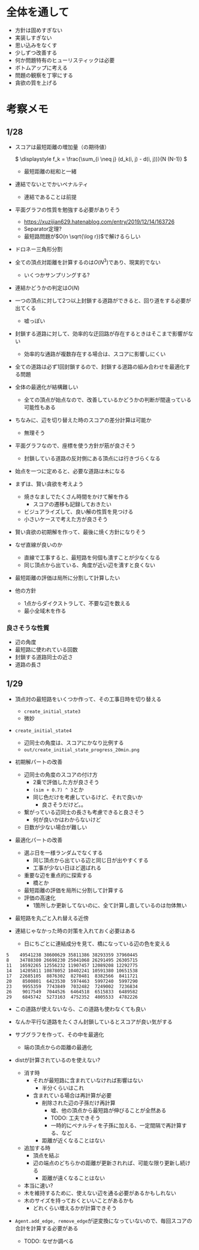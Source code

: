 # 全体を通して

- 方針は固めすぎない
- 実装しすぎない
- 思い込みをなくす
- 少しずつ改善する
- 何か問題特有のヒューリスティックは必要
- ボトムアップに考える
- 問題の観察を丁寧にする
- 貪欲の質を上げる

# 考察メモ

## 1/28

- スコアは最短距離の増加量（の期待値）

    $
    \displaystyle f_k = \frac{\sum_{i \neq j} (d_k(i, j) - d(i, j))}{N (N-1)}
    $

    - 最短距離の総和と一緒

- 連結でないとでかいペナルティ
    - 連結であることは前提
- 平面グラフの性質を勉強する必要がありそう
    - https://xuzijian629.hatenablog.com/entry/2019/12/14/163726
    - Separator定理?
    - 最短路問題が$O(n \sqrt{\log r})$で解けるらしい
- ドロネー三角形分割

- 全ての頂点対距離を計算するのは$O(N ^ 3)$であり、現実的でない
    - いくつかサンプリングする?
- 連結かどうかの判定は$O(N)$

- 一つの頂点に対して2つ以上封鎖する道路ができると、回り道をする必要が出てくる
    - 嘘っぽい
- 封鎖する道路に対して、効率的な迂回路が存在するときはそこまで影響がない
    - 効率的な通路が複数存在する場合は、スコアに影響しにくい

- 全ての道路は必ず1回封鎖するので、封鎖する道路の組み合わせを最適化する問題

- 全体の最適化が結構難しい
    - 全ての頂点が始点なので、改善しているかどうかの判断が間違っている可能性もある
- ちなみに、辺を切り替えた時のスコアの差分計算は可能か
    - 無理そう

- 平面グラフなので、座標を使う方針が筋が良さそう
    - 封鎖している道路の反対側にある頂点には行きづらくなる
- 始点を一つに定めると、必要な道路は木になる

- まずは、賢い貪欲を考えよう
    - 焼きなましでたくさん時間をかけて解を作る
        - スコアの遷移も記録しておきたい
    - ビジュアライズして、良い解の性質を見つける
    - 小さいケースで考えた方が良さそう
- 賢い貪欲の初期解を作って、最後に焼く方針になりそう
- なぜ直線が良いのか
    - 直線で工事すると、最短路を何個も潰すことが少なくなる
    - 同じ頂点から出ている、角度が近い辺を潰すと良くない
- 最短距離の評価は局所に分割して計算したい
- 他の方針
    - 1点からダイクストラして、不要な辺を数える
    - 最小全域木を作る

### 良さそうな性質

- 辺の角度
- 最短路に使われている回数
- 封鎖する道路同士の近さ
- 道路の長さ

## 1/29

- 頂点対の最短路をいくつか作って、その工事日時を切り替える
    - `create_initial_state3`
    - 微妙
- `create_initial_state4`
    - 辺同士の角度は、スコアにかなり比例する
    - `out/create_initial_state_progress_20min.png`

- 初期解パートの改善
    - 辺同士の角度のスコアの付け方
        - 2乗で評価した方が良さそう
        - `(sim + 0.7) ^ 3`とか
        - 同じ色だけを考慮しているけど、それで良いか
            - 良さそうだけど。。
    - 繋がっている辺同士の長さも考慮できると良さそう
        - 何が良いかはわからないけど
    - 日数が少ない場合が難しい
- 最適化パートの改善
    - 選ぶ日を一様ランダムでなくする
        - 同じ頂点から出ている辺と同じ日が出やすくする
        - 工事が少ない日ほど選ばれる
    - 重要な辺を重点的に探索する
        - 橋とか
    - 最短距離の評価を局所に分割して計算する
    - 評価の高速化
        - 1箇所しか更新してないのに、全て計算し直しているのは勿体無い

- 最短路を丸ごと入れ替える近傍
- 連結じゃなかった時の対策を入れておく必要はある
    - 日にちごとに連結成分を見て、橋になっている辺の色を変える

```  baseline   create     long   random   create
5    49541238 38600629 35811386 38293359 37960445
8    34788380 26698230 25041068 26291495 26305715
11   16592265 12556232 11907457 12089208 12292775
14   14205811 10878052 10402241 10591380 10651538
17   22685105  8876302  8270481  8382566  8411721
20    8500801  6423530  5974463  5997240  5997290
23    9955359  7743849  7032482  7249002  7236834
26    9017549  7044526  6464518  6515833  6489582
29    6845742  5273163  4752352  4805533  4782226
```

- この道路が使えないなら、この道路も使わなくても良い
- なんか平行な道路をたくさん封鎖しているとスコアが良い気がする

- サブグラフを作って、その中を最適化
    - 端の頂点からの距離の最適化

- distが計算されているのを使えない?
    - 消す時
        - それが最短路に含まれていなければ影響はない
            - 半分くらいはこれ
        - 含まれている場合は再計算が必要
            - 削除された辺の子孫だけ再計算
                - 嘘、他の頂点から最短路が伸びることが全然ある
                - TODO: 工夫できそう
                - 一時的にペナルティを子孫に加える、一定間隔で再計算する、など
            - 距離が近くなることはない
    - 追加する時
        - 頂点を結ぶ
        - 辺の端点のどちらかの距離が更新されれば、可能な限り更新し続ける
            - 距離が遠くなることはない
    - 本当に速い?
    - 木を維持するために、使えない辺を通る必要があるかもしれない
    - 木のサイズを持っておくといいことがあるかも
        - どれくらい増えるかが計算できそう

- `Agent.add_edge, remove_edge`が逆変換になっていないので、毎回スコアの合計を計算する必要がある
    - TODO: なぜか調べる
